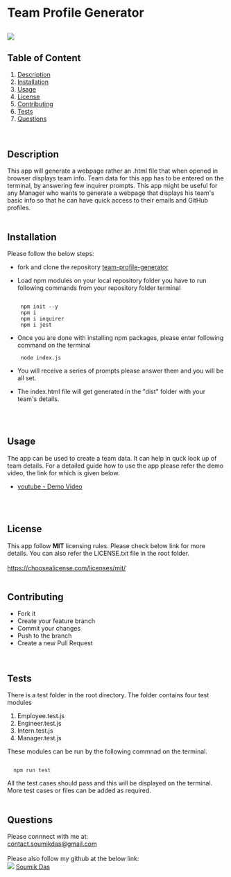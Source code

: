 # Team Profile Generator     
  ## ![](https://img.shields.io/badge/license-MIT-yellowgreen)
  

  ## Table of Content
   1. [Description](#Description)
   2. [Installation](#Installation)
   3. [Usage](#Usage)
   4. [License](#License)
   5. [Contributing](#Contributing)
   6. [Tests](#Tests)
   7. [Questions](#Questions)  
   <br>

  ## Description <br>
  This app will generate a webpage rather an .html file that when opened in browser displays team info. Team data for this app has to be entered on the terminal, by answering few inquirer prompts.
This app might be useful for any Manager who wants to generate a webpage that displays his team's basic info
so that he can have quick access to their emails and GitHub profiles.
<br>
  <br>

  ## Installation <br>
  Please follow the below steps:
 - fork and clone the repository [team-profile-generator](https://github.com/dassoumik/team-profile-generator)
 - Load npm modules on your local repository folder
   you have to run following commands from your repository folder terminal
   
   ``` node

    npm init --y
    npm i
    npm i inquirer
    npm i jest

   ```
 - Once you are done with installing npm packages, please enter following command on the terminal
   
   ```
    node index.js
   
   ```	
 - You will receive a series of prompts please answer them and you will be all set.
 - The index.html file will get generated in the "dist" folder with your team's details.
 <br>
  <br>

  ## Usage <br>
  The app can be used to create a team data.
It can help in quck look up of team details.
For a detailed guide how to use the app please
refer the demo video, the link for which is given
below.

 - [youtube - Demo Video](https://www.youtube.com/watch?v=Lg0Qb_pd9Wo)

 <br>
  <br>

  ## License <br>
  This app follow **MIT** licensing rules. Please check below link for more details.
  You can also refer the LICENSE.txt file in the root folder. <br> <br>
  https://choosealicense.com/licenses/mit/ <br>
  <br>

  ## Contributing <br>
   - Fork it 
 - Create your feature branch 
 - Commit your changes 
 - Push to the branch 
 - Create a new Pull Request <br>
  <br>

  ## Tests <br>
  There is a test folder in the root directory.
The folder contains four test modules
 1. Employee.test.js
 2. Engineer.test.js
 3. Intern.test.js
 4. Manager.test.js

These modules can be run by the following commnad on the terminal.
  ```node

    npm run test

  ```
All the test cases should pass and this will be displayed
on the terminal.
More test cases or files can be added as required.
 <br>
  <br>

  ## Questions <br>
  Please connnect with me at: <br> contact.soumikdas@gmail.com <br> <br>
  Please also follow my github at the below link: <br>
 ![](https://img.shields.io/github/followers/dassoumik?style=social)     [Soumik Das](https://github.com/dassoumik)  

